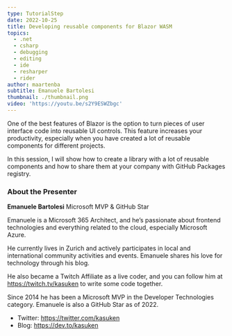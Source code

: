 ```yaml
---
type: TutorialStep
date: 2022-10-25
title: Developing reusable components for Blazor WASM
topics:
  - .net
  - csharp
  - debugging
  - editing
  - ide
  - resharper
  - rider
author: maartenba
subtitle: Emanuele Bartolesi
thumbnail: ./thumbnail.png
video: 'https://youtu.be/s2Y9ESWZbgc'
---
```


One of the best features of Blazor is the option to turn pieces of user interface code into reusable UI controls. This feature increases your productivity, especially when you have created a lot of reusable components for different projects.

In this session, I will show how to create a library with a lot of reusable components and how to share them at your company with GitHub Packages registry.

### About the Presenter

**Emanuele Bartolesi** Microsoft MVP & GitHub Star

Emanuele is a Microsoft 365 Architect, and he’s passionate about frontend technologies and everything related to the cloud, especially Microsoft Azure.

He currently lives in Zurich and actively participates in local and international community activities and events. Emanuele shares his love for technology through his blog.

He also became a Twitch Affiliate as a live coder, and you can follow him at <https://twitch.tv/kasuken> to write some code together.

Since 2014 he has been a Microsoft MVP in the Developer Technologies category. Emanuele is also a GitHub Star as of 2022.

* Twitter: <https://twitter.com/kasuken>
* Blog: <https://dev.to/kasuken>
